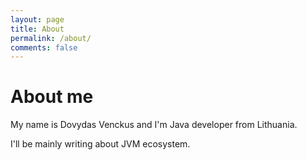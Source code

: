 ```yaml
---
layout: page
title: About
permalink: /about/
comments: false
---
```


# About me

My name is Dovydas Venckus and I'm Java developer from Lithuania.

I'll be mainly writing about JVM ecosystem.
